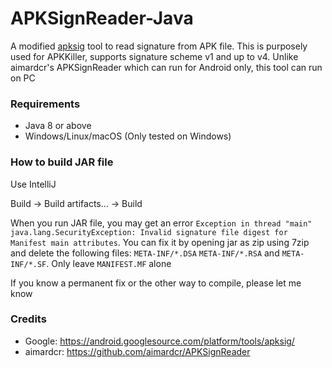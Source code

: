 # APKSignReader-Java

A modified [apksig](https://github.com/AndnixSH/apksig) tool to read signature from APK file. This is purposely used for APKKiller, supports signature scheme v1 and up to v4. Unlike aimardcr's APKSignReader which can run for Android only, this tool can run on PC

### Requirements
- Java 8 or above
- Windows/Linux/macOS (Only tested on Windows)

### How to build JAR file

Use IntelliJ

Build -> Build artifacts... -> Build

When you run JAR file, you may get an error `Exception in thread "main" java.lang.SecurityException: Invalid signature file digest for Manifest main attributes`. You can fix it by opening jar as zip using 7zip
and delete the following files: `META-INF/*.DSA` `META-INF/*.RSA` and `META-INF/*.SF`. Only leave `MANIFEST.MF` alone

If you know a permanent fix or the other way to compile, please let me know

### Credits
- Google: https://android.googlesource.com/platform/tools/apksig/
- aimardcr: https://github.com/aimardcr/APKSignReader